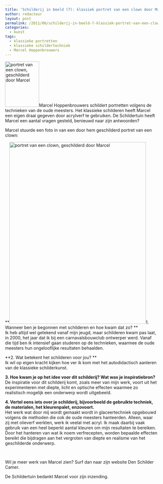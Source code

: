 ```yaml
---
title: 'Schilderij in beeld (7): klassiek portret van een clown door Marcel Hoppenbrouwers'
author: redacteur
layout: post
permalink: /2011/06/schilderij-in-beeld-7-klassiek-portret-van-een-clown-door-marcel-hoppenbrouwers/
categories:
  - kunst
tags:
  - klassieke portretten
  - klassieke schildertechniek
  - Marcel Hoppenbrouwers
---
```

<img class="alignleft size-thumbnail wp-image-2023" title="portret van een clown, geschilderd door Marcel" src="http://www.schildertuin.nl/wordpress/wp-content/uploads/2011/06/schilderij-van-Marcel-112x150.jpg" alt="portret van een clown, geschilderd door Marcel" width="112" height="150" />Marcel Hoppenbrouwers schildert portretten volgens de technieken van de oude meesters. Het klassieke schilderen heeft Marcel een eigen draai gegeven door acrylverf te gebruiken. De Schildertuin heeft Marcel een aantal vragen gesteld, benieuwd naar zijn antwoorden?<!--more Lees het interview met Marcel->-->

Marcel stuurde een foto in van een door hem geschilderd portret van een clown:

**<img class="aligncenter size-full wp-image-2023" title="portret van een clown, geschilderd door Marcel" src="http://www.schildertuin.nl/wordpress/wp-content/uploads/2011/06/schilderij-van-Marcel.jpg" alt="portret van een clown, geschilderd door Marcel" width="450" height="600" />1. Wanneer ben je begonnen met schilderen en hoe kwam dat zo? **  
Ik heb altijd wel getekend vanaf mijn jeugd, maar schilderen kwam pas laat, in 2000, het jaar dat ik bij een carnavalsbouwclub ontwerper werd. Vanaf die tijd ben ik intensief gaan studeren op de technieken, waarmee de oude meesters hun ongelooflijke resultaten behaalden.

**2. Wat betekent het schilderen voor jou? **  
Ik wil op eigen kracht kijken hoe ver ik kom met het autodidactisch aanleren van de klassieke schilderkunst.

**3. Hoe kwam je op het idee voor dit schilderij? Wat was je inspiratiebron?**  
De inspiratie voor dit schilderij komt, zoals meer van mijn werk, voort uit het experimenteren met diepte, licht en optische effecten waarmee zo realistisch mogelijk een onderwerp wordt uitgebeeld.

**4. Vertel eens iets over je schilderij, bijvoorbeeld de gebruikte techniek, de materialen, het kleurenpalet, enzovoort.**  
Het werk wat door mij wordt gemaakt wordt in glaceertechniek opgebouwd volgens de methoden die ook de oude meesters hanteerden. Alleen, waar zij met olieverf werkten, werk ik veelal met acryl. Ik maak daarbij vaak gebruik van een heel beperkt aantal kleuren om mijn resultaten te bereiken. Door het hanteren van wat ik noem verfrecepten, worden bepaalde effecten bereikt die bijdragen aan het vergroten van diepte en realisme van het geschilderde onderwerp.

&nbsp;

Wil je meer werk van Marcel zien? Surf dan naar zijn website Den Schilder Camer.

De Schildertuin bedankt Marcel voor zijn inzending.